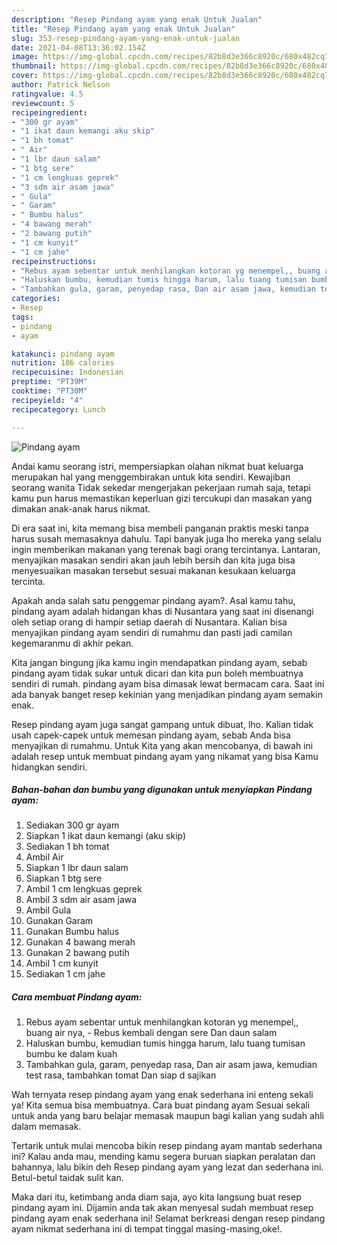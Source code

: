 ```yaml
---
description: "Resep Pindang ayam yang enak Untuk Jualan"
title: "Resep Pindang ayam yang enak Untuk Jualan"
slug: 353-resep-pindang-ayam-yang-enak-untuk-jualan
date: 2021-04-08T13:36:02.154Z
image: https://img-global.cpcdn.com/recipes/82b8d3e366c8920c/680x482cq70/pindang-ayam-foto-resep-utama.jpg
thumbnail: https://img-global.cpcdn.com/recipes/82b8d3e366c8920c/680x482cq70/pindang-ayam-foto-resep-utama.jpg
cover: https://img-global.cpcdn.com/recipes/82b8d3e366c8920c/680x482cq70/pindang-ayam-foto-resep-utama.jpg
author: Patrick Nelson
ratingvalue: 4.5
reviewcount: 5
recipeingredient:
- "300 gr ayam"
- "1 ikat daun kemangi aku skip"
- "1 bh tomat"
- " Air"
- "1 lbr daun salam"
- "1 btg sere"
- "1 cm lengkuas geprek"
- "3 sdm air asam jawa"
- " Gula"
- " Garam"
- " Bumbu halus"
- "4 bawang merah"
- "2 bawang putih"
- "1 cm kunyit"
- "1 cm jahe"
recipeinstructions:
- "Rebus ayam sebentar untuk menhilangkan kotoran yg menempel,, buang air nya,  Rebus kembali dengan sere Dan daun salam"
- "Haluskan bumbu, kemudian tumis hingga harum, lalu tuang tumisan bumbu ke dalam kuah"
- "Tambahkan gula, garam, penyedap rasa, Dan air asam jawa, kemudian test rasa, tambahkan tomat Dan siap d sajikan"
categories:
- Resep
tags:
- pindang
- ayam

katakunci: pindang ayam 
nutrition: 186 calories
recipecuisine: Indonesian
preptime: "PT39M"
cooktime: "PT30M"
recipeyield: "4"
recipecategory: Lunch

---
```



![Pindang ayam](https://img-global.cpcdn.com/recipes/82b8d3e366c8920c/680x482cq70/pindang-ayam-foto-resep-utama.jpg)

Andai kamu seorang istri, mempersiapkan olahan nikmat buat keluarga merupakan hal yang menggembirakan untuk kita sendiri. Kewajiban seorang  wanita Tidak sekedar mengerjakan pekerjaan rumah saja, tetapi kamu pun harus memastikan keperluan gizi tercukupi dan masakan yang dimakan anak-anak harus nikmat.

Di era  saat ini, kita memang bisa membeli panganan praktis meski tanpa harus susah memasaknya dahulu. Tapi banyak juga lho mereka yang selalu ingin memberikan makanan yang terenak bagi orang tercintanya. Lantaran, menyajikan masakan sendiri akan jauh lebih bersih dan kita juga bisa menyesuaikan masakan tersebut sesuai makanan kesukaan keluarga tercinta. 



Apakah anda salah satu penggemar pindang ayam?. Asal kamu tahu, pindang ayam adalah hidangan khas di Nusantara yang saat ini disenangi oleh setiap orang di hampir setiap daerah di Nusantara. Kalian bisa menyajikan pindang ayam sendiri di rumahmu dan pasti jadi camilan kegemaranmu di akhir pekan.

Kita jangan bingung jika kamu ingin mendapatkan pindang ayam, sebab pindang ayam tidak sukar untuk dicari dan kita pun boleh membuatnya sendiri di rumah. pindang ayam bisa dimasak lewat bermacam cara. Saat ini ada banyak banget resep kekinian yang menjadikan pindang ayam semakin enak.

Resep pindang ayam juga sangat gampang untuk dibuat, lho. Kalian tidak usah capek-capek untuk memesan pindang ayam, sebab Anda bisa menyajikan di rumahmu. Untuk Kita yang akan mencobanya, di bawah ini adalah resep untuk membuat pindang ayam yang nikamat yang bisa Kamu hidangkan sendiri.

<!--inarticleads1-->

##### Bahan-bahan dan bumbu yang digunakan untuk menyiapkan Pindang ayam:

1. Sediakan 300 gr ayam
1. Siapkan 1 ikat daun kemangi (aku skip)
1. Sediakan 1 bh tomat
1. Ambil  Air
1. Siapkan 1 lbr daun salam
1. Siapkan 1 btg sere
1. Ambil 1 cm lengkuas geprek
1. Ambil 3 sdm air asam jawa
1. Ambil  Gula
1. Gunakan  Garam
1. Gunakan  Bumbu halus
1. Gunakan 4 bawang merah
1. Gunakan 2 bawang putih
1. Ambil 1 cm kunyit
1. Sediakan 1 cm jahe




<!--inarticleads2-->

##### Cara membuat Pindang ayam:

1. Rebus ayam sebentar untuk menhilangkan kotoran yg menempel,, buang air nya,  - Rebus kembali dengan sere Dan daun salam
1. Haluskan bumbu, kemudian tumis hingga harum, lalu tuang tumisan bumbu ke dalam kuah
1. Tambahkan gula, garam, penyedap rasa, Dan air asam jawa, kemudian test rasa, tambahkan tomat Dan siap d sajikan




Wah ternyata resep pindang ayam yang enak sederhana ini enteng sekali ya! Kita semua bisa membuatnya. Cara buat pindang ayam Sesuai sekali untuk anda yang baru belajar memasak maupun bagi kalian yang sudah ahli dalam memasak.

Tertarik untuk mulai mencoba bikin resep pindang ayam mantab sederhana ini? Kalau anda mau, mending kamu segera buruan siapkan peralatan dan bahannya, lalu bikin deh Resep pindang ayam yang lezat dan sederhana ini. Betul-betul taidak sulit kan. 

Maka dari itu, ketimbang anda diam saja, ayo kita langsung buat resep pindang ayam ini. Dijamin anda tak akan menyesal sudah membuat resep pindang ayam enak sederhana ini! Selamat berkreasi dengan resep pindang ayam nikmat sederhana ini di tempat tinggal masing-masing,oke!.

